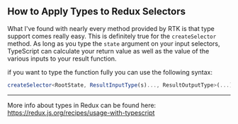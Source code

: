 ## How to Apply Types to Redux Selectors

What I've found with nearly every method provided by RTK is that type support
comes really easy. This is definitely true for the `createSelector` method. As
long as you type the `state` argument on your input selectors, TypeScript can
calculate your return value as well as the value of the various inputs to your
result function.

if you want to type the function fully you can use the following syntax:

```ts
createSelector<RootState, ResultInputType(s)..., ResultOutputType>(...);
```

---

More info about types in Redux can be found here:
https://redux.js.org/recipes/usage-with-typescript
